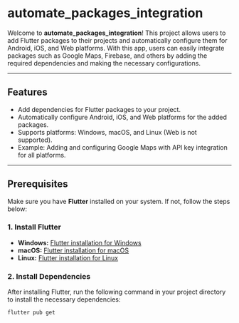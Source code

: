 # automate_packages_integration

Welcome to **automate_packages_integration**! This project allows users to add Flutter packages to their projects and automatically configure them for Android, iOS, and Web platforms. With this app, users can easily integrate packages such as Google Maps, Firebase, and others by adding the required dependencies and making the necessary configurations.

---

## Features

- Add dependencies for Flutter packages to your project.
- Automatically configure Android, iOS, and Web platforms for the added packages.
- Supports platforms: Windows, macOS, and Linux (Web is not supported).
- Example: Adding and configuring Google Maps with API key integration for all platforms.

---

## Prerequisites

Make sure you have **Flutter** installed on your system. If not, follow the steps below:

### 1. Install Flutter

- **Windows:** [Flutter installation for Windows](https://flutter.dev/docs/get-started/install/windows)
- **macOS:** [Flutter installation for macOS](https://flutter.dev/docs/get-started/install/macos)
- **Linux:** [Flutter installation for Linux](https://flutter.dev/docs/get-started/install/linux)

### 2. Install Dependencies

After installing Flutter, run the following command in your project directory to install the necessary dependencies:

```bash
flutter pub get
